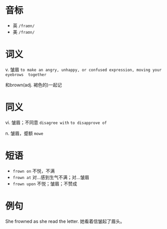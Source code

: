 # 音标

- 英 `/fraʊn/`
- 美 `/fraʊn/`

# 词义

v. 皱眉
`to make an angry, unhappy, or confused expression, moving your  eyebrows  together`



和brown(adj. 褐色的)一起记

# 同义

vi. 皱眉；不同意
`disagree with` `to disapprove of`

n. 皱眉，蹙额
`mowe`

# 短语

- `frown on` 不悦，不满
- `frown at` 对…感到生气不满；对…皱眉
- `frown upon` 不悦；皱眉；不赞成

# 例句

She frowned as she read the letter.
她看着信皱起了眉头。


